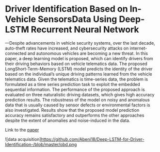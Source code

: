 # Driver Identification Based on In-Vehicle SensorsData Using Deep-LSTM Recurrent Neural Network
—Despite advancements in vehicle security systems, over the last decade, auto-theft rates have increased, and cybersecurity attacks on internet-connected and autonomous vehicles
are becoming a new threat. In this paper, a deep learning model is proposed, which can identify drivers from their driving behaviors based on vehicle telematics data. The proposed LongShort-Term-Memory (LSTM) model predicts the identity of the driver based on the individual’s unique driving patterns learned from the vehicle telematics data. Given the telematics is time-series data, the problem is formulated as a time series prediction task to exploit the embedded sequential information. The performance of the proposed approach is evaluated on three naturalistic driving datasets, which gives high accuracy prediction results. The robustness of the model on noisy and anomalous data that is usually caused by sensor defects or environmental factors is also investigated. Results show that the proposed model prediction accuracy remains satisfactory and outperforms the other approaches despite the extent of anomalies and noise-induced in the data.

 Link to the [paper](https://ieeexplore.ieee.org/stamp/stamp.jsp?arnumber=8995202&casa_token=FnCWyRl9S0sAAAAA:BJf0ASpjoTmdSgGQcJUVa-k-0olRVMwBObUuyNu0ddNwd2Xj8mTQO3Fh-qiwGzEXdtox8bGq3g&tag=1)


![data acquisition]https://github.com/Abeni18/Deep-LSTM-for-Driver-Identification-/blob/master/obd.png
